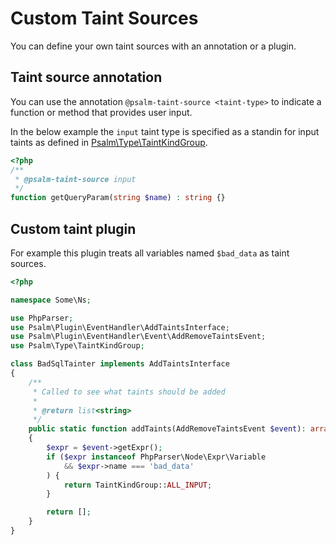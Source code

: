 # Custom Taint Sources

You can define your own taint sources with an annotation or a plugin.

## Taint source annotation

You can use the annotation `@psalm-taint-source <taint-type>` to indicate a function or method that provides user input.

In the below example the `input` taint type is specified as a standin for input taints as defined in [Psalm\Type\TaintKindGroup](https://github.com/vimeo/psalm/blob/master/src/Psalm/Type/TaintKindGroup.php).

```php
<?php
/**
 * @psalm-taint-source input
 */
function getQueryParam(string $name) : string {}
```

## Custom taint plugin

For example this plugin treats all variables named `$bad_data` as taint sources.

```php
<?php

namespace Some\Ns;

use PhpParser;
use Psalm\Plugin\EventHandler\AddTaintsInterface;
use Psalm\Plugin\EventHandler\Event\AddRemoveTaintsEvent;
use Psalm\Type\TaintKindGroup;

class BadSqlTainter implements AddTaintsInterface
{
    /**
     * Called to see what taints should be added
     *
     * @return list<string>
     */
    public static function addTaints(AddRemoveTaintsEvent $event): array
    {
        $expr = $event->getExpr();
        if ($expr instanceof PhpParser\Node\Expr\Variable
            && $expr->name === 'bad_data'
        ) {
            return TaintKindGroup::ALL_INPUT;
        }

        return [];
    }
}
```

